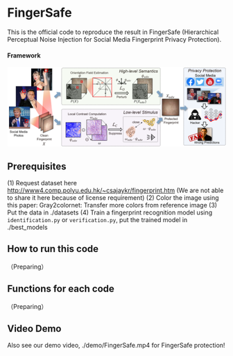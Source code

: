 # FingerSafe

This is the official code to reproduce the result in FingerSafe (Hierarchical Perceptual Noise Injection for Social Media Fingerprint Privacy Protection).

#### Framework
<img src = 'demo/FingerSafe.png'>

## Prerequisites
(1) Request dataset here http://www4.comp.polyu.edu.hk/~csajaykr/fingerprint.htm (We are not able to share it here because of license requirement)
(2) Color the image using this paper: Gray2colornet: Transfer more colors from reference image
(3) Put the data in ./datasets
(4) Train a fingerprint recognition model using `identification.py` or `verification.py`, put the trained model in ./best_models

## How to run this code
（Preparing）


## Functions for each code
（Preparing）

## Video Demo
Also see our demo video, ./demo/FingerSafe.mp4 for FingerSafe protection!